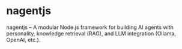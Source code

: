 # nagentjs
nagentjs – A modular Node.js framework for building AI agents with personality, knowledge retrieval (RAG), and LLM integration (Ollama, OpenAI, etc.).
